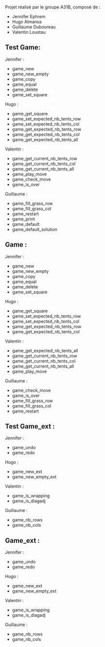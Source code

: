 Projet réalisé par le groupe A31B, composé de :

- Jennifer Ephrem
- Hugo Almansa
- Guillaume Duboureau
- Valentin Loustau

## Test Game:

Jennifer :

- game_new
- game_new_empty
- game_copy
- game_equal
- game_delete
- game_set_square

Hugo :

- game_get_square
- game_set_expected_nb_tents_row
- game_set_expected_nb_tents_col
- game_get_expected_nb_tents_row
- game_get_expected_nb_tents_col
- game_get_expected_nb_tents_all

Valentin :

- game_get_current_nb_tents_row
- game_get_current_nb_tents_col
- game_get_current_nb_tents_all
- game_play_move
- game_check_move
- game_is_over

Guillaume :

- game_fill_grass_row
- game_fill_grass_col
- game_restart
- game_print
- game_default
- game_default_solution

## Game :

Jennifer :

- game_new
- game_new_empty
- game_copy
- game_equal
- game_delete
- game_set_square

Hugo :

- game_get_square
- game_set_expected_nb_tents_row
- game_set_expected_nb_tents_col
- game_get_expected_nb_tents_row
- game_get_expected_nb_tents_col

Valentin :

- game_get_expected_nb_tents_all
- game_get_current_nb_tents_row
- game_get_current_nb_tents_col
- game_get_current_nb_tents_all
- game_play_move

Guillaume :

- game_check_move
- game_is_over
- game_fill_grass_row
- game_fill_grass_col
- game_restart

## Test Game_ext :

Jennifer :

- game_undo
- game_redo

Hugo :

- game_new_ext
- game_new_empty_ext

Valentin :

- game_is_wrapping
- game_is_diagadj

Guillaume :

- game_nb_rows
- game_nb_cols

## Game_ext : 

Jennifer :

- game_undo
- game_redo

Hugo :

- game_new_ext
- game_new_empty_ext

Valentin :

- game_is_wrapping
- game_is_diagadj

Guillaume :

- game_nb_rows
- game_nb_cols

